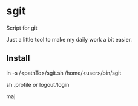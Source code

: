 sgit
====

Script for git

Just a little tool to make my daily work a bit easier.

Install
---------

ln -s /\<pathTo\>/sgit.sh /home/\<user\>/bin/sgit

sh .profile or logout/login


maj
